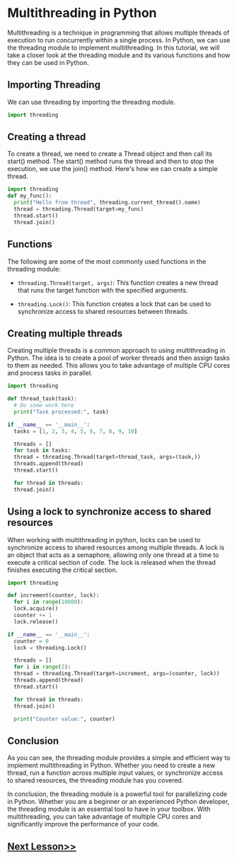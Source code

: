# Multithreading in Python

Multithreading is a technique in programming that allows multiple threads of execution to run concurrently within a single process. In Python, we can use the threading module to implement multithreading. In this tutorial, we will take a closer look at the threading module and its various functions and how they can be used in Python.

## Importing Threading
We can use threading by importing the threading module.

```python
import threading
```

## Creating a thread
To create a thread, we need to create a Thread object and then call its start() method. The start() method runs the thread and then to stop the execution, we use the join() method. Here's how we can create a simple thread.

```python
import threading
def my_func():
  print("Hello from thread", threading.current_thread().name)
  thread = threading.Thread(target=my_func)
  thread.start()
  thread.join()
```
## Functions
The following are some of the most commonly used functions in the threading module:

- `threading.Thread(target, args)`: This function creates a new thread that runs the target function with the specified arguments.

- `threading.Lock()`: This function creates a lock that can be used to synchronize access to shared resources between threads.

## Creating multiple threads
Creating multiple threads is a common approach to using multithreading in Python. The idea is to create a pool of worker threads and then assign tasks to them as needed. This allows you to take advantage of multiple CPU cores and process tasks in parallel.

```python
import threading

def thread_task(task):
  # Do some work here
  print("Task processed:", task)

if __name__ == '__main__':
  tasks = [1, 2, 3, 4, 5, 6, 7, 8, 9, 10]

  threads = []
  for task in tasks:
  thread = threading.Thread(target=thread_task, args=(task,))
  threads.append(thread)
  thread.start()

  for thread in threads:
  thread.join()
```

## Using a lock to synchronize access to shared resources
When working with multithreading in python, locks can be used to synchronize access to shared resources among multiple threads. A lock is an object that acts as a semaphore, allowing only one thread at a time to execute a critical section of code. The lock is released when the thread finishes executing the critical section.

```python
import threading

def increment(counter, lock):
  for i in range(10000):
  lock.acquire()
  counter += 1
  lock.release()

if __name__ == '__main__':
  counter = 0
  lock = threading.Lock()

  threads = []
  for i in range(2):
  thread = threading.Thread(target=increment, args=(counter, lock))
  threads.append(thread)
  thread.start()

  for thread in threads:
  thread.join()

  print("Counter value:", counter)
```

## Conclusion
As you can see, the threading module provides a simple and efficient way to implement multithreading in Python. Whether you need to create a new thread, run a function across multiple input values, or synchronize access to shared resources, the threading module has you covered.

In conclusion, the threading module is a powerful tool for parallelizing code in Python. Whether you are a beginner or an experienced Python developer, the threading module is an essential tool to have in your toolbox. With multithreading, you can take advantage of multiple CPU cores and significantly improve the performance of your code.
## [Next Lesson>>](https://replit.com/@codewithharry/98-Day-98-MultiProcessing-in-Python)